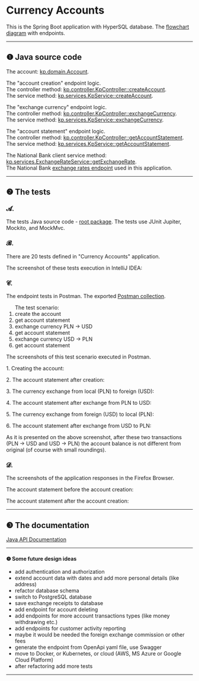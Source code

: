 # Currency Accounts
<p>
This is the Spring Boot application with HyperSQL database. The <a href="https://github.com/Ee-Cs/CurrencyAccounts/blob/main/docs/mermaid/flowchart.md">flowchart diagram</a>
with endpoints.
</p>
<hr>
<h2>❶ Java source code</h2>
<p>
The account:
<a href="https://github.com/Ee-Cs/CurrencyAccounts/blob/main/src/main/java/kp/domain/Account.java#L17">
kp.domain.Account</a>.<br/>
</p>
<p>
The "account creation" endpoint logic.<br/>
The controller method:
<a href="https://github.com/Ee-Cs/CurrencyAccounts/blob/main/src/main/java/kp/controller/KpController.java#L41">
kp.controller.KpController::createAccount</a>.<br/>
The service method:
<a href="https://github.com/Ee-Cs/CurrencyAccounts/blob/main/src/main/java/kp/services/KpService.java#L46">
kp.services.KpService::createAccount</a>.
</p>
<p>
The "exchange currency" endpoint logic.<br/>
The controller method:
<a href="https://github.com/Ee-Cs/CurrencyAccounts/blob/main/src/main/java/kp/controller/KpController.java#L58">
kp.controller.KpController::exchangeCurrency</a>.<br/>
The service method:
<a href="https://github.com/Ee-Cs/CurrencyAccounts/blob/main/src/main/java/kp/services/KpService.java#L70">
kp.services.KpService::exchangeCurrency</a>.
</p>

<p>
The "account statement" endpoint logic.<br/>
The controller method:
<a href="https://github.com/Ee-Cs/CurrencyAccounts/blob/main/src/main/java/kp/controller/KpController.java#L72">
kp.controller.KpController::getAccountStatement</a>.<br/>
The service method:
<a href="https://github.com/Ee-Cs/CurrencyAccounts/blob/main/src/main/java/kp/services/KpService.java#L108">
kp.services.KpService::getAccountStatement</a>.
</p>
<p>
The National Bank client service method:
<a href="https://github.com/Ee-Cs/CurrencyAccounts/blob/main/src/main/java/kp/services/ExchangeRateService.java#L38">
kp.services.ExchangeRateService::getExchangeRate</a>.<br/>
The National Bank <a href="http://api.nbp.pl/api/exchangerates/rates/a/usd/">
exchange rates endpoint</a> used in this application. 
</p>
<hr>
<h2>❷ The tests</h2>
<h3>𝓐.</h3>
<p>
The tests Java source code - <a href="https://github.com/Ee-Cs/CurrencyAccounts/tree/main/src/test/java/kp">
root package</a>. The tests use JUnit Jupiter, Mockito, and MockMvc.
</p>
<h3>𝓑.</h3>
<p>
There are 20 tests defined in "Currency Accounts" application.
</p>
<p>
The screenshot of these tests execution in IntelliJ IDEA:<br/>
<img alt="" src="docs/images/ScreenshotTests.png"/>
</p>
<h3>𝓒.</h3>
<p>
The endpoint tests in Postman.
The exported <a href="https://github.com/Ee-Cs/CurrencyAccounts/blob/main/docs/postman/3%20Currency%20Accounts.postman_collection.json">
Postman collection</a>.
</p>
<ol>The test scenario:
<li>create the account</li>
<li>get account statement</li>
<li>exchange currency PLN → USD</li>
<li>get account statement</li>
<li>exchange currency USD → PLN</li>
<li>get account statement</li>
</ol>
<p>
The screenshots of this test scenario executed in Postman. 
<p>
1. Creating the account:<br/>
<img alt="" src="docs/images/ScreenshotCreateAccount.png"/>
</p>
<p>
2. The account statement after creation:<br/>
<img alt="" src="docs/images/ScreenshotAccountStatement1.png"/>
</p>
<p>
3. The currency exchange from local (PLN) to foreign (USD):<br/>
<img alt="" src="docs/images/ScreenshotExchangeFromPLNToUSD.png"/>
</p>
<p>
4. The account statement after exchange from PLN to USD:<br/>
<img alt="" src="docs/images/ScreenshotAccountStatement2.png"/>
</p>
<p>
5. The currency exchange from foreign (USD) to local (PLN):<br/>
<img alt="" src="docs/images/ScreenshotExchangeFromUSDToPLN.png"/>
</p>
<p>
6. The account statement after exchange from USD to PLN:<br/>
<img alt="" src="docs/images/ScreenshotAccountStatement3.png"/>
</p>
<p>
As it is presented on the above screenshot, after these two transactions (PLN → USD and USD → PLN)
the account balance is not different from original (of course with small roundings).  
</p>
<h3>𝓓.</h3>
<p>
The screenshots of the application responses in the Firefox Browser.<br/>
</p>
<p>
The account statement before the account creation:<br/>
<img alt="" src="docs/images/ScreenshotAccountStatementBeforeAccountCreation.png"/>
</p>
<p>
The account statement after the account creation:<br/>
<img alt="" src="docs/images/ScreenshotAccountStatementAfterAccountCreation.png"/><br/>
</p>
<hr>
<h2>❸ The documentation</h2>
<p>
<a href="https://htmlpreview.github.io/?https://github.com/Ee-Cs/CurrencyAccounts/blob/main/docs/apidocs/index.html">
Java API Documentation</a>
</p>
<hr/>
<h4>❹ Some future design ideas</h4>
<ul>
<li>add authentication and authorization</li>
<li>extend account data with dates and add more personal details (like address)</li>
<li>refactor database schema</li>
<li>switch to PostgreSQL database</li>
<li>save exchange receipts to database</li> 
<li>add endpoint for account deleting</li>
<li>add endpoints for more account transactions types (like money withdrawing etc.)</li>
<li>add endpoints for customer activity reporting</li>
<li>maybe it would be needed the foreign exchange commission or other fees</li>
<li>generate the endpoint from OpenApi yaml file, use Swagger</li>
<li>move to Docker, or Kubernetes, or cloud (AWS, MS Azure or Google Cloud Platform)</li>
<li>after refactoring add more tests</li>
</ul>
<hr/>
